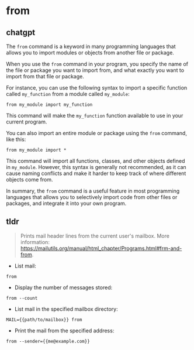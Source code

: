 # from 
## chatgpt 
The `from` command is a keyword in many programming languages that allows you to import modules or objects from another file or package. 

When you use the `from` command in your program, you specify the name of the file or package you want to import from, and what exactly you want to import from that file or package. 

For instance, you can use the following syntax to import a specific function called `my_function` from a module called `my_module`:

```
from my_module import my_function
```

This command will make the `my_function` function available to use in your current program. 

You can also import an entire module or package using the `from` command, like this:

```
from my_module import *
```

This command will import all functions, classes, and other objects defined in `my_module`. However, this syntax is generally not recommended, as it can cause naming conflicts and make it harder to keep track of where different objects come from.

In summary, the `from` command is a useful feature in most programming languages that allows you to selectively import code from other files or packages, and integrate it into your own program. 

## tldr 
 
> Prints mail header lines from the current user's mailbox.
> More information: <https://mailutils.org/manual/html_chapter/Programs.html#frm-and-from>.

- List mail:

`from`

- Display the number of messages stored:

`from --count`

- List mail in the specified mailbox directory:

`MAIL={{path/to/mailbox}} from`

- Print the mail from the specified address:

`from --sender={{me@example.com}}`
